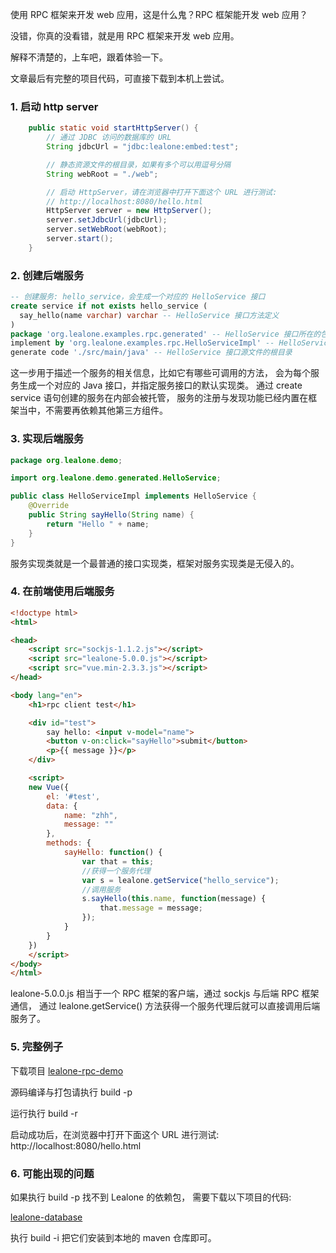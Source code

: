 使用 RPC 框架来开发 web 应用，这是什么鬼？RPC 框架能开发 web 应用？

没错，你真的没看错，就是用 RPC 框架来开发 web 应用。

解释不清楚的，上车吧，跟着体验一下。

文章最后有完整的项目代码，可直接下载到本机上尝试。

### 1. 启动 http server

```java
    public static void startHttpServer() {
        // 通过 JDBC 访问的数据库的 URL
        String jdbcUrl = "jdbc:lealone:embed:test";

        // 静态资源文件的根目录，如果有多个可以用逗号分隔
        String webRoot = "./web";

        // 启动 HttpServer，请在浏览器中打开下面这个 URL 进行测试:
        // http://localhost:8080/hello.html
        HttpServer server = new HttpServer();
        server.setJdbcUrl(jdbcUrl);
        server.setWebRoot(webRoot);
        server.start();
    }
```

### 2. 创建后端服务

```sql
-- 创建服务: hello_service，会生成一个对应的 HelloService 接口
create service if not exists hello_service (
  say_hello(name varchar) varchar -- HelloService 接口方法定义
)
package 'org.lealone.examples.rpc.generated' -- HelloService 接口所在的包名
implement by 'org.lealone.examples.rpc.HelloServiceImpl' -- HelloService 接口的默认实现类
generate code './src/main/java' -- HelloService 接口源文件的根目录
```

这一步用于描述一个服务的相关信息，比如它有哪些可调用的方法，
会为每个服务生成一个对应的 Java 接口，并指定服务接口的默认实现类。
通过 create service 语句创建的服务在内部会被托管，
服务的注册与发现功能已经内置在框架当中，不需要再依赖其他第三方组件。


### 3. 实现后端服务

```java
package org.lealone.demo;

import org.lealone.demo.generated.HelloService;

public class HelloServiceImpl implements HelloService {
    @Override
    public String sayHello(String name) {
        return "Hello " + name;
    }
}
```

服务实现类就是一个最普通的接口实现类，框架对服务实现类是无侵入的。


### 4. 在前端使用后端服务

```html
<!doctype html>
<html>

<head>
    <script src="sockjs-1.1.2.js"></script>
    <script src="lealone-5.0.0.js"></script>
    <script src="vue.min-2.3.3.js"></script>
</head>

<body lang="en">
    <h1>rpc client test</h1>

    <div id="test">
        say hello: <input v-model="name">
        <button v-on:click="sayHello">submit</button>
        <p>{{ message }}</p>
    </div>

    <script> 
    new Vue({
        el: '#test',
        data: {
            name: "zhh",
            message: ""
        },
        methods: {
            sayHello: function() {
                var that = this;
                //获得一个服务代理
                var s = lealone.getService("hello_service");
                //调用服务
                s.sayHello(this.name, function(message) {
                    that.message = message;
                });
            }
        }
    })
    </script>
</body>
</html>
```

lealone-5.0.0.js 相当于一个 RPC 框架的客户端，通过 sockjs 与后端 RPC 框架通信，
通过 lealone.getService() 方法获得一个服务代理后就可以直接调用后端服务了。



### 5. 完整例子

下载项目 [lealone-rpc-demo](https://github.com/lealone/Lealone-Examples/tree/main/rpc-demo)

源码编译与打包请执行 build -p

运行执行 build -r

启动成功后，在浏览器中打开下面这个 URL 进行测试:
http://localhost:8080/hello.html



### 6. 可能出现的问题

如果执行 build -p 找不到 Lealone 的依赖包，
需要下载以下项目的代码: 

[lealone-database](https://github.com/lealone/Lealone)


执行 build -i 把它们安装到本地的 maven 仓库即可。

